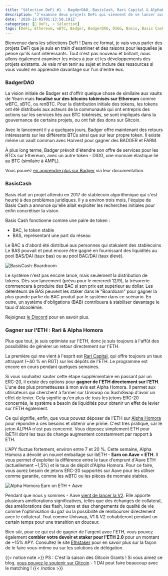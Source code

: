 ```yaml
---
title: "Sélection DeFi #1 - BagderDAO, BasisCash, Rari Capital & AlphaHomora"
description: "J'examine deux projets DeFi qui viennent de se lancer avant de considérer des options pour générer un retour sur ETH."
date: '2020-12-05T01:13:50.191Z'
categories: [🌌 DeFi, ⭐ Sélection]
tags: [DeFi, Ethereum, wBTC, Badger, BadgerDAO, DIGG, Basis, Basis Cash, Rari Capital, Alpha Homora, Earn on ETH, Aave]
---
```


Bienvenue dans les sélections DeFi ! Dans ce format, je vais vous parler des projets DeFi que je suis en train d'examiner et des raisons pour lesquelles je pense qu'ils sont intéressants. Tout n'est pas nouveau et brillant, nous allons également examiner les mises à jour et les développements des projets existants. Je vais m'en tenir au sujet et inclure des ressources si vous voulez en apprendre davantage sur l'un d'entre eux.

### BadgerDAO

La vision initiale de Badger est d'offrir quelque chose de similaire aux vaults de Yearn mais **focalisé sur des bitcoins tokénisés sur Ethereum** comme wBTC, sBTC, ou renBTC. Pour la distribution initiale des tokens, les tokens ont été distribués aux acteurs de la communauté qui ont entrepris des actions sur les services liés aux BTC tokénisés, se sont impliqués dans la gouvernance de certains projets, ou ont fait des dons sur Gitcoin.

Avec le lancement il y a quelques jours, Badger offre maintenant des retours intéressants sur les différents BTCs ainsi que sur leur propre token. Il existe même un vault commun avec Harvest pour gagner des BADGER et FARM.

À plus long terme, Badger prévoit d'étendre son offre de services pour les BTCs sur Ethereum, avec un autre token - DIGG, une monnaie élastique lié au BTC (similaire à AMPL).

Vous pouvez [en apprendre plus sur Badger](https://app.gitbook.com/@badger-finance/s/badger-finance/) via leur documentation.

### BasisCash

Basis était un projet attendu en 2017 de stablecoin algorithmique qui s'est heurté à des problèmes juridiques. Il y a environ trois mois, l'équipe de Basis Cash a annoncé qu'elle allait exploiter les recherches initiales pour enfin concrétiser la vision.

Basis Cash fonctionne comme une paire de token :

* BAC, le token stable
* BAS, représentant une part du réseau

Le BAC a d'abord été distribué aux personnes qui stakaient des stablecoins Le BAS pouvait et peut encore être gagné en fournissant des liquidités au pool BAS/DAI (taux bas) ou au pool BAC/DAI (taux élevé).

![BasisCash-Boardroom](/img/2020/defi-picks-1/bas-boardroom.png)

Le système n'est pas encore lancé, mais seulement la distribution de tokens. Dès son lancement (prévu pour le mercredi 12/9), la trésorerie commencera à produire des BAC si son prix est supérieur au dollar. Les détenteurs de BAS peuvent les staker dans le "Boardoam" pour gagner la plus grande partie du BAC produit par le système dans ce scénario. En outre, un système d'obligations (BAB) contribuera à stabiliser davantage le taux d'alcoolémie.

Rejoignez [le Discord](https://discord.gg/wPrmhHDREG) pour en savoir plus.

### Gagner sur l'ETH : Rari & Alpha Homora

Plus que tout, je suis optimiste sur l'ETH, donc je suis toujours à l'affût des possibilités de générer un retour directement sur l'ETH. 

La première qui me vient à l'esprit est [Rari Capital](https://rari.capital/), qui offre toujours un taux attrayant (~40 % en RGT) sur les dépôts de l'ETH. Le programme est encore en cours pendant quelques semaines.

Si vous souhaitez sauter cette étape supplémentaire en passant par un ERC-20, il existe des options pour **gagner de l'ETH directement sur l'ETH**. L'une des plus prometteuses à mon avis est Alpha Homora. Il permet aux utilisateurs qui cherchent à farmer sur Uniswap ou SushiSwap d'avoir un effet de levier. Cela signifie qu'en plus de tous les jetons ERC-20 concernés, le système a besoin de liquidités pour obtenir un effet de levier sur l'ETH également.

Ce qui signifie, enfin, que vous pouvez déposer de l'ETH sur [Alpha Homora](https://homora.alphafinance.io/earn) pour répondre à ces besoins et obtenir une prime. C'est très pratique, car le jeton ALPHA n'est pas concerné. Vous déposez simplement ETH pour ibETH dont les taux de change augmentent constamment par rapport à ETH.

L'APY fluctue fortement, environ entre 7 et 20 %. Cette semaine, Alpha Homora a dévoilé un nouvel emballage sur ibETH - **Earn on Aave + ETH**. Il vous permet d'exploiter la différence entre le taux d'emprunt d'Aave ETH (actuellement ~1,5%) et le taux de dépôt d'Alpha Homora. Pour ce faire, vous aurez besoin de jetons ERC-20 supportés sur Aave pour les utiliser comme garantie, comme les wBTC ou les pièces de monnaie stables.

![Alpha Homora Earn on ETH + Aave](/img/2020/defi-picks-1/alpha-homora-aave.png)

Pendant que nous y sommes - Aave [vient de lancer la V2](https://medium.com/aave/the-aave-protocol-v2-f06f299cee04). Elle apporte plusieurs améliorations significatives, telles que des échanges de collateral, des améliorations des flash, loans et des changements de qualité de vie comme l'optimisation du gaz ou la possibilité de rembourser directement avec le collateral. Tout comme Uniswap, V1 & V2 cohabiteront pendant un certain temps pour une transition en douceur.

Bien sûr, pour ce qui est de gagner de l'argent avec l'ETH, vous pouvez également **combler votre devoir et staker pour l'ETH 2.0** pour un montant de ~15% APY. Consultez le site [Ethstaker](https://www.reddit.com/r/ethstaker/) pour en savoir plus sur la façon de le faire vous-même ou sur les solutions de délégation.

{{< notice note >}}
PS : C'est la saison des Gitcoin Grants ! Si vous aimez ce blog, [vous pouvez le soutenir sur Gitcoin](https://gitcoin.co/grants/811/tokenbrice-shining-light-on-ethereums-defi-en-fr) - 1 DAI peut faire beaucoup avec le matching !
{{< /notice >}}